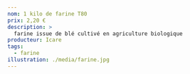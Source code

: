 ```yaml
---
nom: 1 kilo de farine T80
prix: 2,20 €
description: >
  farine issue de blé cultivé en agriculture biologique
producteur: Icare
tags: 
  - farine
illustration: ./media/farine.jpg
---
```


